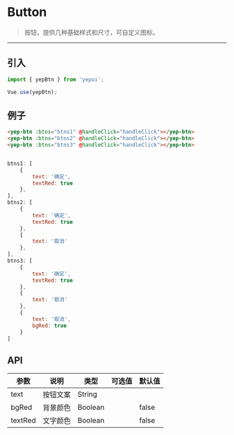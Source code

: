 # Button

> 按钮，提供几种基础样式和尺寸，可自定义图标。

------------

## 引入

```javascript
import { yepBtn } from 'yepui';

Vue.use(yepBtn);
```

## 例子

```html
<yep-btn :btns="btns1" @handleClick="handleClick"></yep-btn>
<yep-btn :btns="btns2" @handleClick="handleClick"></yep-btn>
<yep-btn :btns="btns3" @handleClick="handleClick"></yep-btn>
```

```js

btns1: [
    {
        text: '确定',
        textRed: true
    },
],
btns2: [
    {
        text: '确定',
        textRed: true
    },
    {
        text: '取消'
    },
],
btns3: [
    {
        text: '确定',
        textRed: true
    },
    {
        text: '取消'
    },
    {
        text: '取消',
        bgRed: true
    }
]

```

## API

| 参数 | 说明 | 类型 | 可选值 | 默认值 |
|------|-------|---------|-------|--------|
| text | 按钮文案 | String | |  |
| bgRed | 背景颜色 | Boolean | | false |
| textRed | 文字颜色 | Boolean |   | false |


